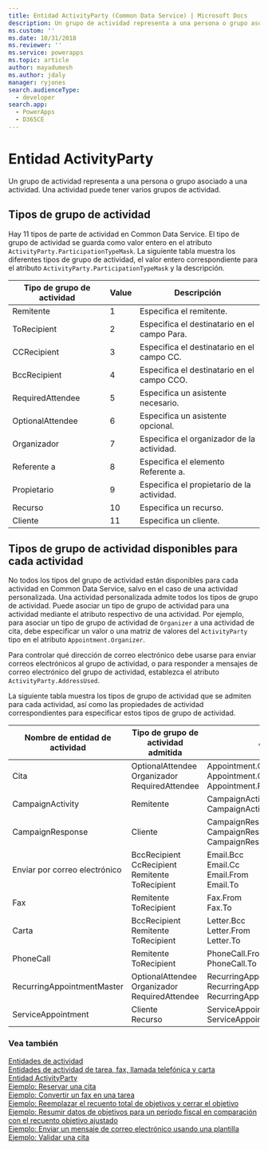 ```yaml
---
title: Entidad ActivityParty (Common Data Service) | Microsoft Docs
description: Un grupo de actividad representa a una persona o grupo asociado a una actividad. Una actividad puede tener varios grupos de actividad.
ms.custom: ''
ms.date: 10/31/2018
ms.reviewer: ''
ms.service: powerapps
ms.topic: article
author: mayadumesh
ms.author: jdaly
manager: ryjones
search.audienceType:
  - developer
search.app:
  - PowerApps
  - D365CE
---
```

# <a name="activityparty-entity"></a>Entidad ActivityParty

Un grupo de actividad representa a una persona o grupo asociado a una actividad. Una actividad puede tener varios grupos de actividad.  
  
<a name="ActivityPartyTypes"></a>   

## <a name="activity-party-types"></a>Tipos de grupo de actividad  

 Hay 11 tipos de parte de actividad en Common Data Service. El tipo de grupo de actividad se guarda como valor entero en el atributo `ActivityParty.ParticipationTypeMask`. La siguiente tabla muestra los diferentes tipos de grupo de actividad, el valor entero correspondiente para el atributo `ActivityParty.ParticipationTypeMask` y la descripción.  
  
|Tipo de grupo de actividad|Value|Descripción|  
|-------------------------|-----------|-----------------|  
|Remitente|1|Especifica el remitente.|  
|ToRecipient|2|Especifica el destinatario en el campo Para.|  
|CCRecipient|3|Especifica el destinatario en el campo CC.|  
|BccRecipient|4|Especifica el destinatario en el campo CCO.|  
|RequiredAttendee|5|Especifica un asistente necesario.|  
|OptionalAttendee|6|Especifica un asistente opcional.|  
|Organizador|7|Especifica el organizador de la actividad.|  
|Referente a|8|Especifica el elemento Referente a.|  
|Propietario|9|Especifica el propietario de la actividad.|  
|Recurso|10|Especifica un recurso.|  
|Cliente|11|Especifica un cliente.|  
  
<a name="SupportedActivityPartyTypes"></a>   
## <a name="activity-party-types-available-for-each-activity"></a>Tipos de grupo de actividad disponibles para cada actividad  
 No todos los tipos del grupo de actividad están disponibles para cada actividad en Common Data Service, salvo en el caso de una actividad personalizada. Una actividad personalizada admite todos los tipos de grupo de actividad. Puede asociar un tipo de grupo de actividad para una actividad mediante el atributo respectivo de una actividad. Por ejemplo, para asociar un tipo de grupo de actividad de `Organizer` a una actividad de cita, debe especificar un valor o una matriz de valores del `ActivityParty` tipo en el atributo `Appointment.Organizer`.  
  
 Para controlar qué dirección de correo electrónico debe usarse para enviar correos electrónicos al grupo de actividad, o para responder a mensajes de correo electrónico del grupo de actividad, establezca el atributo `ActivityParty.AddressUsed`.  
  
 La siguiente tabla muestra los tipos de grupo de actividad que se admiten para cada actividad, así como las propiedades de actividad correspondientes para especificar estos tipos de grupo de actividad.  
  
|Nombre de entidad de actividad|Tipo de grupo de actividad admitida|Atributo de actividad|  
|--------------------------|-----------------------------------|------------------------|  
|Cita|OptionalAttendee<br />Organizador<br />RequiredAttendee|Appointment.OptionalAttendees<br />Appointment.Organizer<br />Appointment.RequiredAttendees|  
|CampaignActivity|Remitente|CampaignActivity.Partners<br />CampaignActivity.From|  
|CampaignResponse|Cliente|CampaignResponse.Customer<br />CampaignResponse.Partner<br />CampaignResponse.From|  
|Enviar por correo electrónico|BccRecipient<br />CcRecipient<br />Remitente<br />ToRecipient|Email.Bcc<br />Email.Cc<br />Email.From<br />Email.To|  
|Fax|Remitente<br />ToRecipient|Fax.From<br />Fax.To|  
|Carta|BccRecipient<br />Remitente<br />ToRecipient|Letter.Bcc<br />Letter.From<br />Letter.To|  
|PhoneCall|Remitente<br />ToRecipient|PhoneCall.From<br />PhoneCall.To|  
|RecurringAppointmentMaster|OptionalAttendee<br />Organizador<br />RequiredAttendee|RecurringAppointmentMaster.OptionalAttendees<br />RecurringAppointmentMaster.Organizer<br />RecurringAppointmentMaster.RequiredAttendees|  
|ServiceAppointment|Cliente<br />Recurso|ServiceAppointment.Customers<br />ServiceAppointment.Resources|  
  
### <a name="see-also"></a>Vea también  
 [Entidades de actividad](activity-entities.md)   
 [Entidades de actividad de tarea, fax, llamada telefónica y carta](task-fax-phone-call-letter-activity-entities.md)   
 [Entidad ActivityParty](reference/entities/activityparty.md)   
 [Ejemplo: Reservar una cita](/dynamics365/customer-engagement/developer/sample-book-appointment)<br>
 [Ejemplo: Convertir un fax en una tarea](/dynamics365/customer-engagement/developer/sample-convert-fax-task)   
 [Ejemplo: Reemplazar el recuento total de objetivos y cerrar el objetivo](/dynamics365/customer-engagement/developer/sample-override-goal-total-count-close-goal)   
 [Ejemplo: Resumir datos de objetivos para un período fiscal en comparación con el recuento objetivo ajustado](/dynamics365/customer-engagement/developer/sample-rollup-goal-data-fiscal-period-stretch-target-count)   
 [Ejemplo: Enviar un mensaje de correo electrónico usando una plantilla](/dynamics365/customer-engagement/developer/sample-send-email-template)   
 [Ejemplo: Validar una cita](/dynamics365/customer-engagement/developer/sample-validate-appointment)
